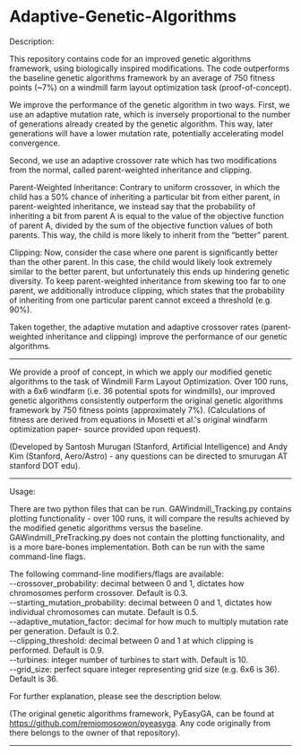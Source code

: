 # Adaptive-Genetic-Algorithms

Description: 

This repository contains code for an improved genetic algorithms framework, using biologically inspired modifications. The code outperforms the baseline genetic algorithms framework by an average of 750 fitness points (~7%) on a windmill farm layout optimization task (proof-of-concept).

We improve the performance of the genetic algorithm in two ways. First, we use an adaptive mutation rate, which is inversely proportional to the number of generations already created by the genetic algorithm. This way, later generations will have a lower mutation rate, potentially accelerating model convergence.  

Second, we use an adaptive crossover rate which has two modifications from the normal, called parent-weighted inheritance and clipping. 

Parent-Weighted Inheritance: Contrary to uniform crossover, in which the child has a 50% chance of inheriting a particular bit from either parent, in parent-weighted inheritance, we instead say that the probability of inheriting a bit from parent A is equal to the value of the objective function of parent A, divided by the sum of the objective function values of both parents. This way, the child is more likely to inherit from the “better” parent. 

Clipping: Now, consider the case where one parent is significantly better than the other parent. In this case, the child would likely look extremely similar to the better parent, but unfortunately this ends up hindering genetic diversity. To keep parent-weighted inheritance from skewing too far to one parent, we additionally introduce clipping, which states that the probability of inheriting from one particular parent cannot exceed a threshold (e.g. 90%).

Taken together, the adaptive mutation and adaptive crossover rates (parent-weighted inheritance and clipping) improve the performance of our genetic algorithms.

----------------------------------------------------------------------------------------------------------

We provide a proof of concept, in which we apply our modified genetic algorithms to the task of Windmill Farm Layout Optimization. Over 100 runs, with a 6x6 windfarm (i.e. 36 potential spots for windmills), our improved genetic algorithms consistently outperform the original genetic algorithms framework by 750 fitness points (approximately 7%). (Calculations of fitness are derived from equations in Mosetti et al.'s original windfarm optimization paper- source provided upon request).

(Developed by Santosh Murugan (Stanford, Artificial Intelligence) and Andy Kim (Stanford, Aero/Astro) - any questions can be directed to smurugan AT stanford DOT edu).

----------------------------------------------------------------------------------------------------------
Usage: 

There are two python files that can be run. GAWindmill_Tracking.py contains plotting functionality - over 100 runs, it will compare the results achieved by the modified genetic algorithms versus the baseline. GAWindmill_PreTracking.py does not contain the plotting functionality, and is a more bare-bones implementation. Both can be run with the same command-line flags.

The following command-line modifiers/flags are available:  <br />
--crossover_probability: decimal between 0 and 1, dictates how chromosomes perform crossover. Default is 0.3. <br />
--starting_mutation_probability: decimal between 0 and 1, dictates how individual chromosomes can mutate. Default is 0.5. <br />
--adaptive_mutation_factor: decimal for how much to multiply mutation rate per generation. Default is 0.2. <br />
--clipping_threshold: decimal between 0 and 1 at which clipping is performed. Default is 0.9. <br />
--turbines: integer number of turbines to start with. Default is 10. <br />
--grid_size: perfect square integer representing grid size (e.g. 6x6 is 36). Default is 36. <br />

For further explanation, please see the description below.

(The original genetic algorithms framework, PyEasyGA, can be found at https://github.com/remiomosowon/pyeasyga. Any code originally from there belongs to the owner of that repository).

----------------------------------------------------------------------------------------------------------

